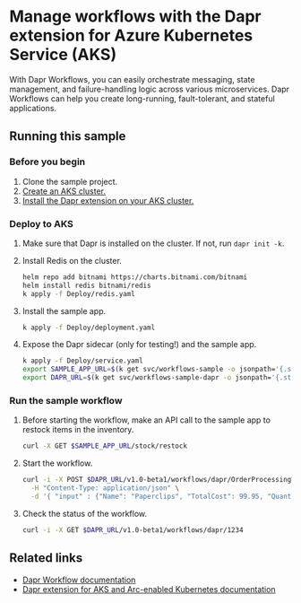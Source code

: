 # Manage workflows with the Dapr extension for Azure Kubernetes Service (AKS)
With Dapr Workflows, you can easily orchestrate messaging, state management, and failure-handling logic across various microservices. Dapr Workflows can help you create long-running, fault-tolerant, and stateful applications.

## Running this sample

### Before you begin

1. Clone the sample project.
1. [Create an AKS cluster.](https://learn.microsoft.com/azure/aks/learn/quick-kubernetes-deploy-cli)
1. [Install the Dapr extension on your AKS cluster.](https://learn.microsoft.com/azure/aks/dapr#prerequisites)

### Deploy to AKS

1. Make sure that Dapr is installed on the cluster. If not, run `dapr init -k`.

1. Install Redis on the cluster.

   ```bash
   helm repo add bitnami https://charts.bitnami.com/bitnami
   helm install redis bitnami/redis
   k apply -f Deploy/redis.yaml
   ```

1. Install the sample app.

   ```bash
   k apply -f Deploy/deployment.yaml
   ```

1. Expose the Dapr sidecar (only for testing!) and the sample app.

   ```bash
   k apply -f Deploy/service.yaml
   export SAMPLE_APP_URL=$(k get svc/workflows-sample -o jsonpath='{.status.loadBalancer.ingress[0].ip}')
   export DAPR_URL=$(k get svc/workflows-sample-dapr -o jsonpath='{.status.loadBalancer.ingress[0].ip}')
   ```

### Run the sample workflow

1. Before starting the workflow, make an API call to the sample app to restock items in the inventory.

   ```bash
   curl -X GET $SAMPLE_APP_URL/stock/restock
   ```

1. Start the workflow.

   ```bash
   curl -i -X POST $DAPR_URL/v1.0-beta1/workflows/dapr/OrderProcessingWorkflow/start?instanceID=1234 \
     -H "Content-Type: application/json" \
     -d '{ "input" : {"Name": "Paperclips", "TotalCost": 99.95, "Quantity": 1}}'
   ```

1. Check the status of the workflow.

   ```bash
   curl -i -X GET $DAPR_URL/v1.0-beta1/workflows/dapr/1234
   ```

## Related links
- [Dapr Workflow documentation](https://docs.dapr.io/developing-applications/building-blocks/workflow/)
- [Dapr extension for AKS and Arc-enabled Kubernetes documentation](https://learn.microsoft.com/en-us/azure/aks/dapr-overview)
